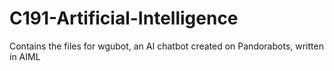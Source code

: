 # C191-Artificial-Intelligence
Contains the files for wgubot, an AI chatbot created on Pandorabots, written in AIML
